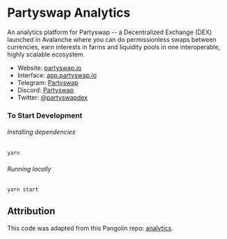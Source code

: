 # Partyswap Analytics

An analytics platform for Partyswap -- a Decentralized Exchange (DEX) launched in Avalanche where you can do permissionless swaps between currencies, earn interests in farms and liquidity pools in one interoperable, highly scalable ecosystem.

- Website: [partyswap.io](https://partyswap.io/)
- Interface: [app.partyswap.io](https://app.partyswap.io)
- Telegram: [Partyswap](https://t.me/partyswap)
- Discord: [Partyswap](https://discord.gg/r9fTvqCfBw)
- Twitter: [@partyswapdex](https://twitter.com/partyswapdex)

### To Start Development

###### Installing dependencies
```bash
yarn
```

###### Running locally
```bash
yarn start
```

## Attribution
This code was adapted from this Pangolin repo: [analytics](https://github.com/pangolindex/analytics).